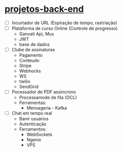 # [projetos-back-end](https://www.youtube.com/watch?v=AD0FbOR4Zj8)


- [ ] Incurtador de URL (Espiração de tempo, rastriação)
- [ ] Plataforma de curso Online (Controle de progresso)
  * Ganvati Api, Mux
  * JWT
  * base de dados 
- [ ] Clube de assinaturas
  * Pagamento
  * Conteudo
  * Stripe
  * Webhocks
  * WS
  * twilio
  * SendGrid
- [ ] Pocessador de PDF assíncrono
  * Processamode de fila (OCL)
  * Ferramentas:
    * Mensageria - Kafka
- [ ] Chat em tempo real
  * Banir usuários
  * Autenticação
  * Ferramentos:
    * WebSockets
    * Ngenix
    * VPS

